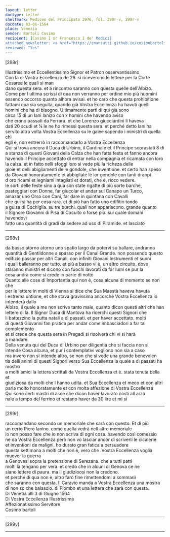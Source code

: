 ```yaml
---
layout: letter
doctype: Letter
shelfmark: Mediceo del Principato 2976, fol. 298r-v, 299r-v
docdate: 03-06-1564
place: Venezia
sender: Bartoli Cosimo
recipient: [Cosimo I or Francesco I de' Medici]
attached_newsletter: <a href="https://smansutti.github.io/cosimobartoli/texts/2976_107/">2976_107</a>
reviewed: "Yes"
---
```


[298r]  
  
  
Illustrissimo et Eccellentissimo Signor et Patron osservantissimo  
Con la di Vostra Eccellenza de 26. si riceverono le lettere per la Corte Cesarea le quali si man  
dano questa sera. et a rincontro saranno con questa quelle dell'Albizo.  
Come per l ultima scrissi di qua non verranno per ordine mio più huomini  
essendo occorso quanto alhora avisai. et ho caro che questa prohibitione  
fattami qua sia seguita, quando già Vostra Eccellenza ha havuti quelli  
homini che ha di bisogno. Ultimamente partì di qui già sono  
circa 15 dì un Iani Ianizo con x homini che havendo aviso  
che erano passati da Ferrara. et che Lorenzo giucciardini li haveva  
dati 20 scudi et ¼ le ne ho rimessi questa sera. et perché detto Iani ha  
servito altra volta Vostra Eccellenza su le galee sapendo i ministri di quella chi  
egli è, non entrerrò in raccomandarlo a Vostra Eccellenza  
Qui si trova ancora il Duca di Urbino, il Cardinale et il Principe soprastati 8 dì  
a stanza di questi Giovani della Calza che han fatta festa et fanno ancora  
havendo il Principe accettato di entrar nella compagnia et ricamata con loro  
la calza. et in fatto nelli sfoggi loro si vede più la richeza delle  
gioie et delli abigliamenti delle gondole, che inventione. et certo han speso  
da Giovani honoratamente et abbigliate le lor gondole con tanti drappi  
d oro ricami et legniami intagliati et dorati, che è, ricco vedere.  
le sorti delle feste sino a qua son state rigatte di più sorte barche,  
pasteggiari con Donne, far giucolar et andar sul Canapo un Turco,  
amazar uno Orso con Cani, far dare in quintana con Cavalli  
che qui si ha per cosa rara. et di più han fatto uno edifitio tondo  
a guisa di Cochiglia. su tre burchi. quali non appariscono. grande quanto  
il Signore Giovanni di Pisa di Circuito o forse più. sul quale domani havendovi  
fatto una quantità di gradi da sedere ad uso di Piramide. et lasciato  
  
---  

[298v]  
  
  
da basso atorno atorno uno spatio largo da potervi su ballare, andranno  
quantità di Gentildonne a spasso per il Canal Grande. non possendo questo  
edifizio passar per altri Canali. con infiniti Giovani Instrumenti et suoni  
i quali balleranno per tutto. et più a basso vi è, un altro circuito. dove  
staranno ministri et dicono con fuochi lavorati da far lumi se pur la  
cosa andrà come si crede in parte di notte  
Quanto alle cose di Importantia qui non è, cosa alcuna di momento se non che  
per le lettere in molti di Vienna si dice che Sua Maestà haveva havuta  
l estrema untione, et che stava gravissima ancorché Vostra Eccellenza lo intenderà dallo  
Albizo, il quale a me non scrive tanto male, quanto dicon questi altri che han  
lettere di là. Il Signor Duca di Mantova ha ricerchi questi Signori che  
li battezzino la putta natali a dì passati. et per haver accettato. molti  
di questi Giovanni fan pratica per andar come imbasciadori a far tal complemento  
et si crede che questa sera in Pregadi si risolverà chi vi si harà  
a mandare.  
Della venuta qui del Duca di Urbino per diligentia che si faccia non si  
intende Cosa alcuna, et pur i contemplativi vogliono non sia a caso  
ma invero non si intende altro, se non che si vede una grande benevolen  
tia delli animi di questi Signori verso Sua Eccellenza la quale a dì passati ha mostro  
a molti amici la lettera scrittali da Vostra Eccellenza et è. stata tenuta bella et  
giudiziosa da molti che l hanno udita. et Sua Eccellenza et meco et con altri  
parla molto honoratamente et con molta affezione di Vostra Eccellenza  
Qui sono certi mastri di asce che dicon haver lavorato costì all arza  
nale a tempo del ferrino et restano haver da 30 lire et mi si  
  
---  

[299r]  
  
  
raccomandano secondo un memoriale che sarà con questo. Et di più  
un certo Piero lanino. come quella vedrà nell altro memoriale  
io non posso fare che io non scriva di ogni cosa. havendo così comessio  
ne da Vostra Eccellenza però non vo lasciar ancor di scriverli le cicalerie  
et inventioni de maligni. ho durato gran fatica a persuadere  
questa settimana a molti che non è, vero che .Vostra Eccellenza voglia muover la guerra  
a Genovesi sopra la pretensione di Serezana. che a tutti patti  
molti la tengano per vera. et credo che in alcuni di Genova ce ne  
siano lettere di paura. ma li giudizioosi non la credono.  
et perché di qua non è, altro farò fine rimettendomi a sommarii  
che saranno con questa. Il Caravio manda a Vostra Eccellenza una mostra  
di non so che balascio. di Piombo et una lettera che sarà con questa.  
Di Venetia alli 3 di Giugno 1564  
Di Vostra Eccellenza Illustrissima  
Affezionatissimo Servitore  
Cosimo bartoli  
  
---  

[299v]  
  
  
  
---  

